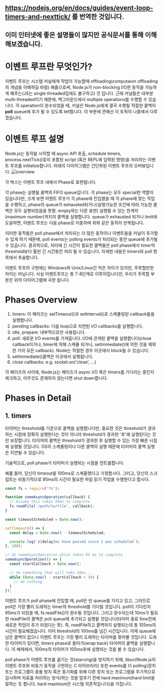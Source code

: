 ## https://nodejs.org/en/docs/guides/event-loop-timers-and-nexttick/ 를 번역한 것입니다.
## 이미 인터넷에 좋은 설명들이 많지만 공식문서를 통해 이해해보겠습니다.

# 이벤트 루프란 무엇인가?
이벤트 루프는 시스템 커널에게 작업이 가능할때 offloading(computaion offloading의 개념을 이해하길 바람) 해줌으로써, Node.js가 non-blocking I/O한 동작을 가능하게 해주는(JS는 single threaded임에도 불구하고) 것 입니다.
근래 커널들은 대부분 multi-threaded이기 때문에, 백그라운드에서 multiple operations를 수행할 수 있습니다. 각 operation이 완수되었을 때, 커널은 Node.js에게 결국 수행될 적절한 콜백이 **poll** queue에 추가 될 수 있도록 tell합니다.
이 부분에 관해선 이 토픽의 나중에서 다루겠습니다.

# 이벤트 루프 설명
Node.js는 동작을 시작할 때 async API 호출, schedule timers, process.nextTick()등이 포함된 script (혹은 REPL에 입력된 명령)을 처리하는 이벤트 루프를 initialize합니다.
아래의 다이어그램은 간단화된 이벤트 루프의 오버뷰입니다.
![overview](https://user-images.githubusercontent.com/78771384/152640964-f89541bf-09cb-4a3b-b262-03a0faea613c.PNG)

각 박스는 이벤트 루프 내에서 Phase로 표현됩니다.

각 phase는 실행될 콜백의 FIFO queue입니다. 각 phase는 모두 special한 역할이 있습니다만, 크게 보면 이벤트 루프가 각 phase에 진입했을 때 각 phase에 맞는 작업을 수행하고, 
phase의 queue가 exhausted되거나(실행가능한 조건에 따라 가능한 콜백은 모두 실행되었음을 뜻함. empty와는 다른 표현) 실행될 수 있는 한계치(maximum number)까지의 콜백을 실행합니다.
queue가 exhausted 되거나 limit에 도달하면, 이벤트 루프는 다음 phase로 이동하며 위와 같은 동작이 반복됩니다.

이러한 동작들은 poll phase에서 처리되는 더 많은 동작이나 이벤트들을 커널이 추가할 수 있게 하기 때문에, poll events는 polling events가 처리되는 동안 queue에 추가될 수 있습니다.
결과적으로, 처리에 긴 시간이 필요한 콜백들은 poll phase에서 timer의 threshold보다 훨씬 긴 시간동안 처리 될 수 있습니다. 자세한 내용은 timers와 poll 항목에서 후술합니다.

이벤트 루프의 구현에는 Windows와 Unix/Linux간 작은 차이가 있지만, 주목할만한 차이는 아닙니다. 사실 이벤트루프는 총 7-8단계로 이루어집니다만, 우리가 주목할 부분은 위의 다이어그램에 국한 됩니다.

# Phases Overview
1. timers: 이 페이즈는 setTimeout()과 setInterval()로 스케쥴링된 callback들을 실행합니다.
2. pending callbacks: 다음 loop으로 지연된 I/O callbacks를 실행합니다.
3. idle, prepare: 내부적으로만 사용됩니다.
4. poll: 새로운 I/O events를 가져옵니다. I/O에 관계된 콜백을 실행합니다(close callback이거나, timer에 의해 스케쥴 되거나, setImmediate()에 의한 것을 제외한 거의 모든 callback). Node는 적절한 경우 이곳에서 block될 수 있습니다.
5. setImmediate()콜백은 이곳에서 실행됩니다.
6. close callbacks: e.g. socket.on('close', ...) 

각 페이즈의 사이에, Node.js는 페이즈가 async I/O 혹은 timers를 기다리는 중인지 체크하고, 아무것도 존재하지 않는다면 shut down합니다.

# Phases in Detail
## 1. timers
타이머는 threshold를 기준으로 콜백을 실행합니다만, 중요한 것은 threshold가 경과하는 시점에 정확히 실행한다는 것이 아니라 threshold가 경과한 '후'에 실행된다는 것만 보장합니다. 타이머의 콜백은 threshold가 경과한 후 실행할 수 있는 가장 빠른 시점에 실행될 것입니다. OS의 스케줄링이나 다른 콜백의 실행 때문에 타이머의 콜백 실행은 지연될 수 있습니다.

기술적으로, poll phase가 타이머가 실행되는 시점을 컨트롤합니다.

예를 들어, 당신이 timeout을 100ms로 스케줄했다고 가정합시다. 그리고, 당신의 스크립트는 비동기적으로 95ms의 시간이 필요한 파일 읽기 작업을 수행한다고 합시다.
```javascript
const fs = require('fs');

function someAsyncOperation(callback) {
  // Assume this takes 95ms to complete
  fs.readFile('/path/to/file', callback);
}

const timeoutScheduled = Date.now();

setTimeout(() => {
  const delay = Date.now() - timeoutScheduled;

  console.log(`${delay}ms have passed since I was scheduled`);
}, 100);

// do someAsyncOperation which takes 95 ms to complete
someAsyncOperation(() => {
  const startCallback = Date.now();

  // do something that will take 10ms...
  while (Date.now() - startCallback < 10) {
    // do nothing
  }
});
```
이벤트 루프가 poll phase에 진입할 때, poll은 빈 queue를 가지고 있고, 그러므로 poll은 가장 빨리 도래하는 timer의 threshold를 기다릴 것입니다. poll이 기다린지 95ms가 되었을 때, fs.readFile()이 완수될 것입니다. 그리고 완수되는데 10ms가 필요한 readFile의 콜백은 poll queue에 추가되고 실행될 것입니다(타이머 종료 5ms전에 새로운 작업이 추가 되었다는 뜻). 즉, readFile하고 콜백까지 실행되는데 총 105ms의 시간이 필요해졌습니다. 이미 threshold의 100ms를 넘긴 시간입니다. 이제 queue에 남은 콜백이 없으니 이벤트 루프는 가장 빨리 도래하는 타이머를 찾아볼 것입니다. 도래한 타이머가 있다면, timers phase로 돌아가(wrap back) 타이머의 콜백을 실행합니다. 이 예제에서, 100ms의 타이머가 105ms후에 실행되는 것을 볼 수 있습니다.

poll phase가 이벤트 루프를 굶기는 것(starving)을 방지하기 위해, libuv(Node.js의 이벤트 루프와 비동기 동작을 구현하는 C 라이브러리) 또한 events를 더 polling(장치 또는 프로그램이 충돌 방지 혹은 동기화를 위해 다른 장치 또는 프로그램을 주기적으로 감시하며 자료를 처리하는 방식)하는 것을 멈추기 전에 hard maximum(hard limit을 말하는 듯 합니다. hard maximum은 시스템 의존적입니다)을 가집니다.


